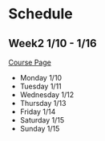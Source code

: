 # Schedule
## Week2 1/10 - 1/16

[Course Page](https://ucsd-cse15l-w22.github.io/)

* Monday 1/10
* Tuesday 1/11
* Wednesday 1/12
* Thursday 1/13
* Friday 1/14
* Saturday 1/15
* Sunday 1/15
